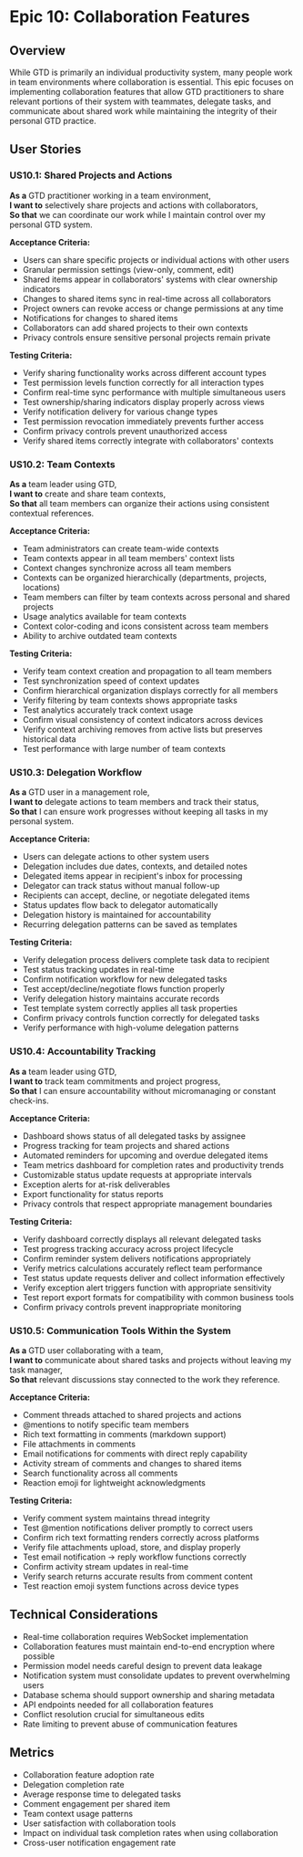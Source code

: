 # Epic 10: Collaboration Features

## Overview
While GTD is primarily an individual productivity system, many people work in team environments where collaboration is essential. This epic focuses on implementing collaboration features that allow GTD practitioners to share relevant portions of their system with teammates, delegate tasks, and communicate about shared work while maintaining the integrity of their personal GTD practice.

## User Stories

### US10.1: Shared Projects and Actions
**As a** GTD practitioner working in a team environment,  
**I want to** selectively share projects and actions with collaborators,  
**So that** we can coordinate our work while I maintain control over my personal GTD system.

**Acceptance Criteria:**
- Users can share specific projects or individual actions with other users
- Granular permission settings (view-only, comment, edit)
- Shared items appear in collaborators' systems with clear ownership indicators
- Changes to shared items sync in real-time across all collaborators
- Project owners can revoke access or change permissions at any time
- Notifications for changes to shared items
- Collaborators can add shared projects to their own contexts
- Privacy controls ensure sensitive personal projects remain private

**Testing Criteria:**
- Verify sharing functionality works across different account types
- Test permission levels function correctly for all interaction types
- Confirm real-time sync performance with multiple simultaneous users
- Test ownership/sharing indicators display properly across views
- Verify notification delivery for various change types
- Test permission revocation immediately prevents further access
- Confirm privacy controls prevent unauthorized access
- Verify shared items correctly integrate with collaborators' contexts

### US10.2: Team Contexts
**As a** team leader using GTD,  
**I want to** create and share team contexts,  
**So that** all team members can organize their actions using consistent contextual references.

**Acceptance Criteria:**
- Team administrators can create team-wide contexts
- Team contexts appear in all team members' context lists
- Context changes synchronize across all team members
- Contexts can be organized hierarchically (departments, projects, locations)
- Team members can filter by team contexts across personal and shared projects
- Usage analytics available for team contexts
- Context color-coding and icons consistent across team members
- Ability to archive outdated team contexts

**Testing Criteria:**
- Verify team context creation and propagation to all team members
- Test synchronization speed of context updates
- Confirm hierarchical organization displays correctly for all members
- Verify filtering by team contexts shows appropriate tasks
- Test analytics accurately track context usage
- Confirm visual consistency of context indicators across devices
- Verify context archiving removes from active lists but preserves historical data
- Test performance with large number of team contexts

### US10.3: Delegation Workflow
**As a** GTD user in a management role,  
**I want to** delegate actions to team members and track their status,  
**So that** I can ensure work progresses without keeping all tasks in my personal system.

**Acceptance Criteria:**
- Users can delegate actions to other system users
- Delegation includes due dates, contexts, and detailed notes
- Delegated items appear in recipient's inbox for processing
- Delegator can track status without manual follow-up
- Recipients can accept, decline, or negotiate delegated items
- Status updates flow back to delegator automatically
- Delegation history is maintained for accountability
- Recurring delegation patterns can be saved as templates

**Testing Criteria:**
- Verify delegation process delivers complete task data to recipient
- Test status tracking updates in real-time
- Confirm notification workflow for new delegated tasks
- Test accept/decline/negotiate flows function properly
- Verify delegation history maintains accurate records
- Test template system correctly applies all task properties
- Confirm privacy controls function correctly for delegated tasks
- Verify performance with high-volume delegation patterns

### US10.4: Accountability Tracking
**As a** team leader using GTD,  
**I want to** track team commitments and project progress,  
**So that** I can ensure accountability without micromanaging or constant check-ins.

**Acceptance Criteria:**
- Dashboard shows status of all delegated tasks by assignee
- Progress tracking for team projects and shared actions
- Automated reminders for upcoming and overdue delegated items
- Team metrics dashboard for completion rates and productivity trends
- Customizable status update requests at appropriate intervals
- Exception alerts for at-risk deliverables
- Export functionality for status reports
- Privacy controls that respect appropriate management boundaries

**Testing Criteria:**
- Verify dashboard correctly displays all relevant delegated tasks
- Test progress tracking accuracy across project lifecycle
- Confirm reminder system delivers notifications appropriately
- Verify metrics calculations accurately reflect team performance
- Test status update requests deliver and collect information effectively
- Verify exception alert triggers function with appropriate sensitivity
- Test report export formats for compatibility with common business tools
- Confirm privacy controls prevent inappropriate monitoring

### US10.5: Communication Tools Within the System
**As a** GTD user collaborating with a team,  
**I want to** communicate about shared tasks and projects without leaving my task manager,  
**So that** relevant discussions stay connected to the work they reference.

**Acceptance Criteria:**
- Comment threads attached to shared projects and actions
- @mentions to notify specific team members
- Rich text formatting in comments (markdown support)
- File attachments in comments
- Email notifications for comments with direct reply capability
- Activity stream of comments and changes to shared items
- Search functionality across all comments
- Reaction emoji for lightweight acknowledgments

**Testing Criteria:**
- Verify comment system maintains thread integrity
- Test @mention notifications deliver promptly to correct users
- Confirm rich text formatting renders correctly across platforms
- Verify file attachments upload, store, and display properly
- Test email notification -> reply workflow functions correctly
- Confirm activity stream updates in real-time
- Verify search returns accurate results from comment content
- Test reaction emoji system functions across device types

## Technical Considerations
- Real-time collaboration requires WebSocket implementation
- Collaboration features must maintain end-to-end encryption where possible
- Permission model needs careful design to prevent data leakage
- Notification system must consolidate updates to prevent overwhelming users
- Database schema should support ownership and sharing metadata
- API endpoints needed for all collaboration features
- Conflict resolution crucial for simultaneous edits
- Rate limiting to prevent abuse of communication features

## Metrics
- Collaboration feature adoption rate
- Delegation completion rate
- Average response time to delegated tasks
- Comment engagement per shared item
- Team context usage patterns
- User satisfaction with collaboration tools
- Impact on individual task completion rates when using collaboration
- Cross-user notification engagement rate
